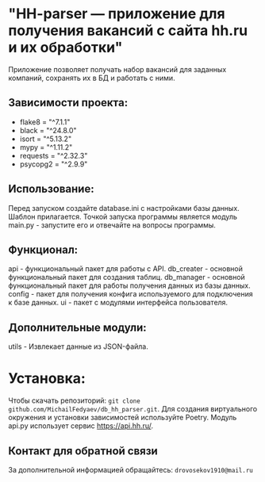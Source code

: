 # "HH-parser — приложение для получения вакансий с сайта hh.ru и их обработки"

Приложение позволяет получать набор вакансий для заданных компаний, сохранять их в БД и работать с ними.

## Зависимости проекта:
- flake8 = "^7.1.1"
- black = "^24.8.0"
- isort = "^5.13.2"
- mypy = "^1.11.2"
- requests = "^2.32.3"
- psycopg2 = "^2.9.9"

## Использование:

Перед запуском создайте database.ini с настройками базы данных. Шаблон прилагается.
Точкой запуска программы является модуль main.py - запустите его и отвечайте на вопросы программы.

## Функционал:

api - функциональный пакет для работы с API.
db_creater - основной функциональный пакет для создания таблиц.
db_manager - основной функциональный пакет для работы получения данных из базы данных.
config - пакет для получения конфига используемого для подключения к базе данных.
ui - пакет с модулями интерфейса пользователя.

## Дополнительные модули:

utils - Извлекает данные из JSON-файла.

# Установка:
Чтобы скачать репозиторий: `git clone github.com/MichailFedyaev/db_hh_parser.git`.
Для создания виртуального окружения и установки зависимостей используйте Poetry.
Модуль api.py использует сервис https://api.hh.ru/.

## Контакт для обратной связи
За дополнительной информацией обращайтесь: `drovosekov1910@mail.ru`
